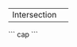 <table>
  <tr>
    <td> 
      Intersection
    </td>
    <td> 
    </td>
  </tr>
</table>
```
  cap
```

